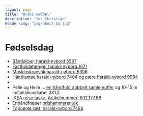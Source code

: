```yaml
---
layout: page
title: "Ønske seddel"
description: "for Christian"
header-img: "img/about-bg.jpg"
---
```

# Fødselsdag

 * [Båndsliber, harald-nybord 5587](http://www.harald-nyborg.dk/p5587/selekta-baandsliber-900w-xx116)
 * [Fastholdetænger harald-nyborg 1671](http://www.harald-nyborg.dk/p1671/fastholdetaenger-i-saet)
 * [Maskinskruestik harald-nybord 6306](http://www.harald-nyborg.dk/p6306/maskinskruestik-3)
 * [Håndlampe harald-nybord 7404](http://www.harald-nyborg.dk/p7404/haandlampe-med-5-m-ledning) og [pære harald-nybord 9994](http://www.harald-nyborg.dk/p9994/led-paere-14w-e27-krone)
 * 
 * Pelle og Helle ... [en håndfuld dobbelt samlemuffer](http://www.harald-nyborg.dk/p5388/samlemuffe-dobbel-2-5mm-100stk) og 10-15 m installationskabel 3X1,5
 * [IKEA rejse taske, Artikelnummer: 502.177.66](http://www.ikea.com/dk/da/catalog/products/50217766/)
 * Enhåndfræser [prishammeren.dk](http://www.prishammeren.dk/shop/makita-enhaandsfraeser-5019p.html)
 * [Topnøgle sæt, harald-nybord 7499](http://www.harald-nyborg.dk/p7499/stjernegaffelnoeglesaet-22-dele)




